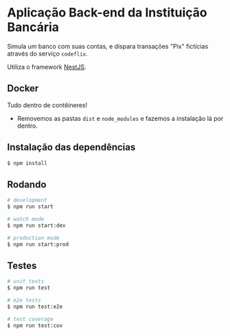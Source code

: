 # Aplicação Back-end da Instituição Bancária

Simula um banco com suas contas, e dispara transações "Pix" fictícias através do serviço `codeflix`.

Utiliza o framework [NestJS](https://nestjs.com/).

## Docker

Tudo dentro de contêineres!

* Removemos as pastas `dist` e `node_modules` e fazemos a instalação lá por dentro.

## Instalação das dependências

```bash
$ npm install
```

## Rodando

```bash
# development
$ npm run start

# watch mode
$ npm run start:dev

# production mode
$ npm run start:prod
```

## Testes

```bash
# unit tests
$ npm run test

# e2e tests
$ npm run test:e2e

# test coverage
$ npm run test:cov
```


